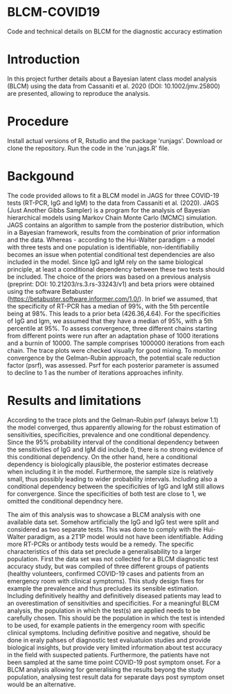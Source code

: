 # BLCM-COVID19
Code and technical details on BLCM for the diagnostic accuracy estimation

# Introduction
In this project further details about a Bayesian latent class model analysis (BLCM) using the data from
Cassaniti et al. 2020 (DOI: 10.1002/jmv.25800) are presented, allowing to reproduce the analysis.

# Procedure
Install actual versions of R, Rstudio and the package 'runjags'. Download or clone the repository. Run the code in the 'run.jags.R' file.

# Backgound
The code provided allows to fit a BLCM model in JAGS for three COVID-19 tests (RT-PCR, IgG and IgM) to the data from Cassaniti et al. (2020). JAGS (Just Another Gibbs Sampler) is a program for the analysis of Bayesian hierarchical models using Markov Chain Monte Carlo (MCMC) simulation. JAGS contains an algorithm to sample from the posterior distribution, which in a Bayesian framework, results from the combination of prior information and the data. 
Whereas - according to the Hui-Walter paradigm - a model with three tests and one population is identifiable, non-identifiabiliy becomes an issue when potential conditional test dependencies are also included in the model. Since IgG and IgM rely on the same biological principle, at least a conditional dependency between these two tests should be included. 
The choice of the priors was based on a previous analysis (preprint: DOI:
10.21203/rs.3.rs-33243/v1) and beta priors were obtained using the software Betabuster (https://betabuster.software.informer.com/1.0/). 
In brief we assumed, that the specificity of RT-PCR has a median of 99%, with the 5th percentile being at 98%. This leads to a prior beta (426.36,4.64). For the specificities of IgG and Igm, we assumed that they have a median of 95%, with a 5th percentile at 95%.
To assess convergence, three different chains starting from different points were run after an adaptation phase of 1000 iterations and a burnin of 10000. The sample comprises 1000000 iterations from each chain. The trace plots were checked visually for good mixing. To monitor convergence by the Gelman-Rubin approach, the potential scale reduction factor (psrf), was assessed. Psrf for each posterior parameter is assumed to decline to 1 as the number of iterations approaches infinity.

# Results and limitations
According to the trace plots and the Gelman-Rubin psrf (always below 1.1) the model converged, thus apparently allowing for the robust estimation of sensitivities, specificities, prevalence and one conditional dependency. Since the 95% probability interval of the conditional dependency between the sensitivities of IgG and IgM did include 0, there is no strong evidence of this conditional dependency. On the other hand, here a conditional dependency is biologically plausible, the posterior estimates decrease when including it in the model. Furthermore, the sample size is relatively small, thus possibly leading to wider probability intervals. Including also a conditional dependency between the specificities of IgG and IgM still allows for convergence. Since the specificities of both test are close to 1, we omitted the conditional dependncy here.

The aim of this analysis was to showcase a BLCM analysis with one available data set. Somehow artificially the IgG and IgG test were split and considered as two separate tests. This was done to comply with the Hui-Walter paradigm, as a 2T1P model would not have been identifiable. Adding more RT-PCRs or antibody tests would be a remedy.
The specific characteristics of this data set preclude a generalisability to a larger population. First the data set was not collected for a BLCM diagnostic test accuracy study, but was compiled of three different groups of patients (healthy volunteers, confirmed COVID-19 cases and patients from an emergency room with clinical symptoms). This study design fixes for example the prevalence and thus precludes its sensible estimation. Including definitively healthy and definitively diseased patients may lead to an overestimation of sensitivities and specificities. For a meaningful BLCM analysis, the population in which the test(s) are applied needs to be carefully chosen. This should be the population in which the test is intended to be used, for example patients in the emergency room with specific clinical symptoms. Including definitive positive and negative, should be done in eraly pahses of diagnostic test evaluatuion studies and provide biological insights, but provide very limited information about test accuracy in the field with suspected patients.
Furthermore, the patients have not been sampled at the same time point COVID-19 post symptom onset. For a BLCM analysis allowing for generalising the results beyong the study population, analysing test result data for separate days post symptom onset would be an alternative.



